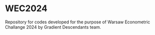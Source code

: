 # WEC2024
Repository for codes developed for the purpose of Warsaw Econometric Challange 2024 by Gradient Descendants team.
